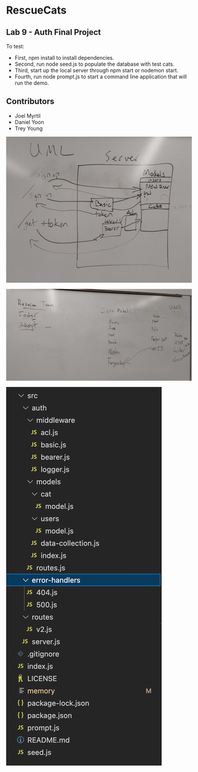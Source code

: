 # RescueCats

## Lab 9 - Auth Final Project

To test:
* First, npm install to install dependencies.
* Second, run node seed.js to populate the database with test cats.
* Third, start up the local server through npm start or nodemon start.
* Fourth, run node prompt.js to start a command line application that will run the demo.

## Contributors
* Joel Myrtil
* Daniel Yoon
* Trey Young

![image](./UML.png)

![image](./Whiteboard.png)

![image](./file_structure.png)
